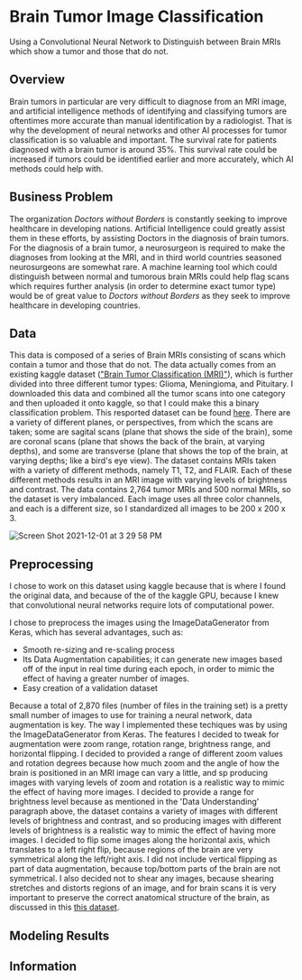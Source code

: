 # Brain Tumor Image Classification
Using a Convolutional Neural Network to Distinguish between Brain MRIs which show a tumor and those that do not.

## Overview
Brain tumors in particular are very difficult to diagnose from an MRI image, and artificial intelligence methods of identifying and classifying tumors are oftentimes more accurate than manual identification by a radiologist. That is why the development of neural networks and other AI processes for tumor classification is so valuable and important. The survival rate for patients diagnosed with a brain tumor is around 35%. This survival rate could be increased if tumors could be identified earlier and more accurately, which AI methods could help with.

## Business Problem
The organization *Doctors without Borders* is constantly seeking to improve healthcare in developing nations. Artificial Intelligence could greatly assist them in these efforts, by assisting Doctors in the diagnosis of brain tumors. For the diagnosis of a brain tumor, a neurosurgeon is required to make the diagnoses from looking at the MRI, and in third world countries seasoned neurosurgeons are somewhat rare. A machine learning tool which could distinguish between normal and tumorous brain MRIs could help flag scans which requires further analysis (in order to determine exact tumor type) would be of great value to *Doctors without Borders* as they seek to improve healthcare in developing countries. 


## Data
This data is composed of a series of Brain MRIs consisting of scans which contain a tumor and those that do not. The data actually comes from an existing kaggle dataset (["Brain Tumor Classification (MRI)"](https://www.kaggle.com/sartajbhuvaji/brain-tumor-classification-mri)), which is further divided into three different tumor types: Glioma, Meningioma, and Pituitary. I downloaded this data and combined all the tumor scans into one category and then uploaded it onto kaggle, so that I could make this a binary classification problem. This resported dataset can be found [here](https://www.kaggle.com/brookejudithsmyth/resortedbraintumorclassificationmridata). There are a variety of different planes, or perspectives, from which the scans are taken; some are sagital scans (plane that shows the side of the brain), some are coronal scans (plane that shows the back of the brain, at varying depths), and some are transverse (plane that shows the top of the brain, at varying depths; like a bird's eye view). The dataset contains MRIs taken with a variety of different methods, namely T1, T2, and FLAIR. Each of these different methods results in an MRI image with varying levels of brightness and contrast. The data contains 2,764 tumor MRIs and 500 normal MRIs, so the dataset is very imbalanced. Each image uses all three color channels, and each is a different size, so I standardized all images to be 200 x 200 x 3.

![Screen Shot 2021-12-01 at 3 29 58 PM](https://user-images.githubusercontent.com/68525050/144320555-36f6254c-4104-4cb2-a399-a543ff9bfc66.png)


## Preprocessing
I chose to work on this dataset using kaggle because that is where I found the original data, and because of the of the kaggle GPU, because I knew that convolutional neural networks require lots of computational power.

I chose to preprocess the images using the ImageDataGenerator from Keras, which has several advantages, such as: 

- Smooth re-sizing and re-scaling process
- Its Data Augmentation capabilities; it can generate new images based off of the input in real time during each epoch, in order to mimic the effect of having a greater number of images. 
- Easy creation of a validation dataset

Because a total of 2,870 files (number of files in the training set) is a pretty small number of images to use for training a neural network, data augmentation is key. The way I implemented these techiques was by using the ImageDataGenerator from Keras. The features I decided to tweak for augmentation were zoom range, rotation range, brightness range, and horizontal flipping. I decided to provided a range of different zoom values and rotation degrees because how much zoom and the angle of how the brain is positioned in an MRI image can vary a little, and sp producing images with varying levels of zoom and rotation is a realistic way to mimic the effect of having more images. I decided to provide a range for brightness level because as mentioned in the 'Data Understanding' paragraph above, the dataset contains a variety of images with different levels of brightness and contrast, and so producing images with different levels of brightness is a realistic way to mimic the effect of having more images. I decided to flip some images along the horizontal axis, which translates to a left right flip, because regions of the brain are very symmetrical along the left/right axis. I did not include vertical flipping as part of data augmentation, because top/bottom parts of the brain are not symmetrical. I also decided not to shear any images, because shearing stretches and distorts regions of an image, and for brain scans it is very important to preserve the correct anatomical structure of the brain, as discussed in this [this dataset](https://www.ncbi.nlm.nih.gov/pmc/articles/PMC6917660/).


## Modeling Results


## Information
